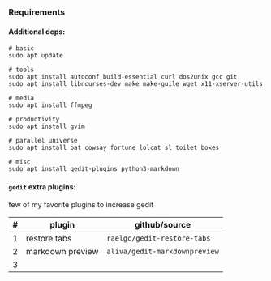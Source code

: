 ### Requirements

#### Additional deps:

	# basic
	sudo apt update

	# tools
	sudo apt install autoconf build-essential curl dos2unix gcc git
	sudo apt install libncurses-dev make make-guile wget x11-xserver-utils

	# media
	sudo apt install ffmpeg

	# productivity
	sudo apt install gvim

	# parallel universe
	sudo apt install bat cowsay fortune lolcat sl toilet boxes

	# misc
	sudo apt install gedit-plugins python3-markdown

#### `gedit` extra plugins:

few of my favorite plugins to increase gedit

|#|plugin|github/source
|-|-|-
|1|restore tabs|`raelgc/gedit-restore-tabs`
|2|markdown preview|`aliva/gedit-markdownpreview`
|3|   |   |   |   |
